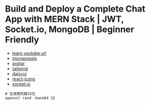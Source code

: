 # Build and Deploy a Complete Chat App with MERN Stack | JWT, Socket.io, MongoDB | Beginner Friendly

- [learn youtube url](https://www.youtube.com/watch?v=HwCqsOis894&t=211s)
- [mongoosejs](https://mongoosejs.com/docs/models.html)
- [avatar](https://avatar-placeholder.iran.liara.run/document)
- [tailwind](https://tailwindcss.com/docs/guides/vite)
- [daisyui](https://daisyui.com/components/radio/)
- [react-icons](https://react-icons.github.io/react-icons/search/#q=search)
- [socket.io](https://socket.io/zh-CN/docs/v4/how-it-works/)

```
# 生成随机数32位
openssl rand -base64 32
```

